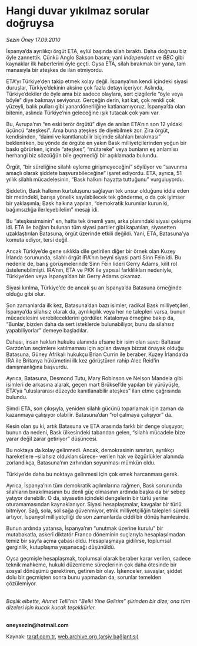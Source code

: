 # Hangi duvar yıkılmaz sorular doğruysa

*Sezin Öney 17.09.2010*

<div class="yazi"><p>İspanya’da ayrılıkçı örgüt ETA, eylül başında silah bıraktı. Daha doğrusu biz öyle zannettik. Çünkü Anglo Sakson basını; yani <i>Independent</i> ve <i>BBC</i> gibi kaynaklar ilk haberlerini öyle geçti. Oysa ETA, silah bırakmak bir yana, tam manasıyla bir ateşkes de ilan etmiyordu.</p>
<p>ETA’yı Türkiye’den takip etmek kolay değil. İspanya’nın kendi içindeki siyasi duruşlar, Türkiye’dekinin aksine çok fazla detayı içeriyor. Aslında, Türkiye’dekiler de öyle ama biz sadece olaylara, sert çizgilerle “öyle veya böyle” diye bakmayı seviyoruz. Gerçeğin derin, kat kat, çok renkli çok yüzeyli, balık pulları gibi yanardönerliğine katlanamıyoruz. İspanya’da olan bitenin, aslında Türkiye’nin geleceğine ışık tutacak çok yanı var.</p>
<p>Bu, Avrupa’nın “en eski terör örgütü” diye de anılan ETA’nın son 12 yıldaki üçüncü “ateşkesi”. Ama buna ateşkes de diyebilmek zor. Zira örgüt, kendisinden, “daimi ve kanıtlanabilir biçimde silahları bırakması” beklenirken, bu yönde de örgüte en yakın Bask milliyetçilerinden yoğun bir baskı görürken, içinde “ateşkes”, “mütareke” veya bunların eş anlamlısı herhangi biz sözcüğün bile geçmediği bir açıklamada bulundu. </p>
<p>Örgüt, “bir süreliğine silahlı eyleme girişmeyeceğini” söylüyor ve “savunma amaçlı olarak şiddete başvurabileceğine” işaret ediyordu. ETA, ayrıca, 51 yıllık silahlı mücadelesinin, “Bask halkını hayatta tuttuğunu” vurguluyordu.</p>
<p>Şiddetin, Bask halkının kurtuluşunu sağlayan tek unsur olduğunu iddia eden bir metindeki, barışa yönelik sayılabilecek tek gönderme, o da çok iyimser bir yaklaşımla; Bask halkına yapılan, “demokratik kurumlar kurun ki, bağımsızlığa ilerleyebilelim” mesajı idi.</p>
<p>Bu “ateşkesimsinin” en, hatta tek önemli yanı, arka planındaki siyasi çekişme idi. ETA ile bağları bulunan tüm siyasi partiler gibi kapatılan, siyasetten uzaklaştırılan Batasuna, örgüt üzerinde etkili değildi. Yani, ETA, Batasuna’ya komuta ediyor, tersi değil. </p>
<p>Ancak Türkiye’de gene sıklıkla dile getirilen diğer bir örnek olan Kuzey İrlanda sorununda, silahlı örgüt IRA’nın beyni siyasi parti Sinn Féin idi. Bu nedenle de, barış görüşmelerinde Sinn Féin lideri Gerry Adams, kilit rol üstelenebilmişti. IRA’nın, ETA ve PKK ile yapısal farklılıkları nedeniyle, Türkiye’den veya İspanya’dan bir Gerry Adams çıkamaz. </p>
<p>Siyasi kırılma, Türkiye’de de ancak şu an İspanya’da Batasuna örneğinde olduğu gibi olur. </p>
<p>Son zamanlarda ilk kez, Batasuna’dan bazı isimler, radikal Bask milliyetçileri, İspanya’da silahsız olarak da, ayrılıkçılık veya her ne talepleri varsa, bunun mücadelesini verebileceklerini gördüler. Katalonya örneğine bakıp da, “Bunlar, bizden daha da sert isteklerde bulunabiliyor, bunu da silahsız yapabiliyorlar” demeye başladılar. </p>
<p>Dahası, insan hakları hukuku alanında efsane bir isim olan savcı Baltasar Garzón’un seçimlere katılmaması için açılan davaya bizzat önayak olduğu Batasuna, Güney Afrikalı hukukçu Brian Currin ile beraber, Kuzey İrlanda’da IRA ile Britanya hükümetini ilk kez görüştüren rahip Alec Reid’in danışmanlığına başvurdu. </p>
<p>Ayrıca, Batasuna, Desmond Tutu, Mary Robinson ve Nelson Mandela gibi isimleri de arkasına alarak, geçen mart Brüksel’de yapılan bir yürüyüşle, ETA’ya “uluslararası düzeyde kanıtlanabilir ateşkes” ilan etme çağrısında bulundu. </p>
<p>Şimdi ETA, son çıkışıyla, yeniden silahlı gücünü toparlamak için zaman da kazanmaya çalışıyor olabilir. Batasuna’dan “rol çalmaya çalışıyor” da. </p>
<p>Kesin olan şu ki, artık Batasuna ve ETA arasında farklı bir denge oluşuyor; bunun da nedeni, Bask ülkesindeki tabandan gelen, “silahlı mücadele bize yarar değil zarar getiriyor” düşüncesi.</p>
<p>Bu noktaya da kolay gelinmedi. Ancak, demokrasinin sınırları, ayrılıkçı hareketlere –silahsız oldukları sürece- verilen hak ve özgürlükler alanında zorlandıkça, Batasuna’nın zırhından soyunması mümkün oldu.</p>
<p>Türkiye’de daha bu noktaya gelinmesi için çok emek harcanması gerek. </p>
<p>Ayrıca, İspanya’nın tüm demokratik açılımlarına rağmen, Bask sorununda silahların bırakılmasının bu denli güç olmasının ardında başka da bir sebep yatıyor denebilir. O da, siyasetin içindeki dengelerin bir türlü yerine oturamamasından kaynaklanıyor. Siyasi hesaplaşmalar, kavgalar bir türlü bitmiyor. Sağ, sola, sol sağa güvenmiyor, etnik milliyetçiliğin talepleri sürekli artıyor, İspanyol milliyetçiliği de son zamanlarda ciddi bir dönüş hamlesinde. </p>
<p>Bunun ardında yatansa, İspanya’nın “unutmak üzerine kurulu” bir mutabakatla, askerî diktatör Franco döneminin suçlarıyla hesaplaşılmadan temiz bir sayfa açma çabası oldu. Hesaplaşmaya gidilirse, toplumsal gerginlik, kutuplaşma yaşanacağı düşünüldü. </p>
<p>Oysa geçmişle hesaplaşmak, toplumsal olarak beraber karar verilen, sadece teknik mahkeme, hukuki düzenleme süreçlerinin çok daha ötesinde bir sosyal dönüşümü gerektiren, getiren bir olay. İşkenceler, savaşlar, şiddet dolu bir geçmişten sonra bunu yapmadan da, sorunlar temelden çözülemiyor. </p>
<p><i><br/>Başlık elbette, Ahmet Telli’nin “Belki Yine Gelirim” şiirinden bir dize; ona tüm dizeleri için kucak kucak teşekkürler.</i></p>
<p><b><br/>oneysezin@hotmail.com</b></p></div>

Kaynak: [taraf.com.tr](http://www.taraf.com.tr:80/sezin-oney/makale-hangi-duvar-yikilmaz-sorular-dogruysa.htm), [web.archive.org (arşiv bağlantısı)](http://web.archive.org/web/20100918094601/http://www.taraf.com.tr:80/sezin-oney/makale-hangi-duvar-yikilmaz-sorular-dogruysa.htm)
